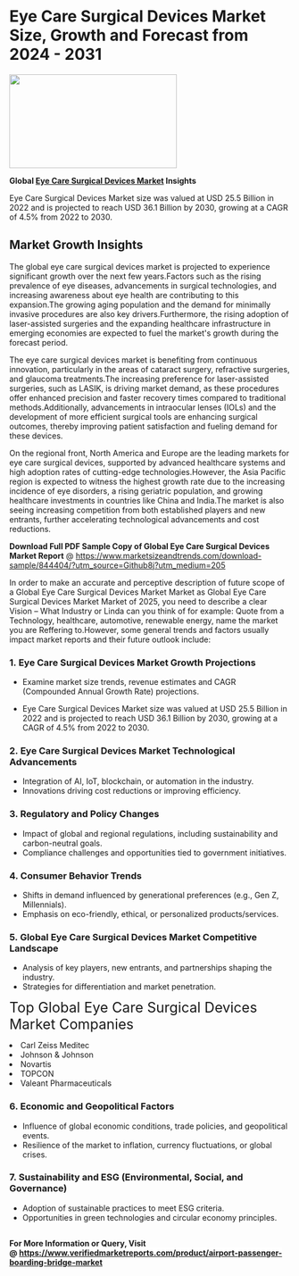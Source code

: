 <H1>Eye Care Surgical Devices Market Size, Growth and Forecast from 2024 - 2031</H1><img class="aligncenter size-medium wp-image-584254" src="https://thirdeyenews.in/wp-content/uploads/2024/09/Global-Market-Research-300x168.jpeg" alt="" width="300" height="168" /><p><strong>Global&nbsp;<a href="https://www.marketsizeandtrends.com/download-sample/844404/?utm_source=Github8j?utm_medium=205">Eye Care Surgical Devices Market</a> Insights</strong></p><p>Eye Care Surgical Devices Market size was valued at USD 25.5 Billion in 2022 and is projected to reach USD 36.1 Billion by 2030, growing at a CAGR of 4.5% from 2022 to 2030.</p><p><h2>Market Growth Insights</h2> <p>The global eye care surgical devices market is projected to experience significant growth over the next few years.Factors such as the rising prevalence of eye diseases, advancements in surgical technologies, and increasing awareness about eye health are contributing to this expansion.The growing aging population and the demand for minimally invasive procedures are also key drivers.Furthermore, the rising adoption of laser-assisted surgeries and the expanding healthcare infrastructure in emerging economies are expected to fuel the market's growth during the forecast period.</p> <p>The eye care surgical devices market is benefiting from continuous innovation, particularly in the areas of cataract surgery, refractive surgeries, and glaucoma treatments.The increasing preference for laser-assisted surgeries, such as LASIK, is driving market demand, as these procedures offer enhanced precision and faster recovery times compared to traditional methods.Additionally, advancements in intraocular lenses (IOLs) and the development of more efficient surgical tools are enhancing surgical outcomes, thereby improving patient satisfaction and fueling demand for these devices.</p> <p>On the regional front, North America and Europe are the leading markets for eye care surgical devices, supported by advanced healthcare systems and high adoption rates of cutting-edge technologies.However, the Asia Pacific region is expected to witness the highest growth rate due to the increasing incidence of eye disorders, a rising geriatric population, and growing healthcare investments in countries like China and India.The market is also seeing increasing competition from both established players and new entrants, further accelerating technological advancements and cost reductions.</p> <p><span class=""><strong>Download Full PDF Sample Copy of Global Eye Care Surgical Devices Market Report</strong> @ <a href="https://www.marketsizeandtrends.com/download-sample/844404/?utm_source=Github8j?utm_medium=205" target="_blank">https://www.marketsizeandtrends.com/download-sample/844404/?utm_source=Github8j?utm_medium=205</a></span></p><p>In order to make an accurate and perceptive description of future scope of a Global&nbsp;Eye Care Surgical Devices Market Market as Global&nbsp;Eye Care Surgical Devices Market Market of 2025, you need to describe a clear Vision &ndash; What Industry or Linda can you think of for example: Quote from a Technology, healthcare, automotive, renewable energy, name the market you are Reffering to.However, some general trends and factors usually impact market reports and their future outlook include:</p><h3>1.&nbsp;<strong>Eye Care Surgical Devices Market Growth Projections</strong></h3><ul><li>Examine market size trends, revenue estimates and CAGR (Compounded Annual Growth Rate) projections.</li><li><p>Eye Care Surgical Devices Market size was valued at USD 25.5 Billion in 2022 and is projected to reach USD 36.1 Billion by 2030, growing at a CAGR of 4.5% from 2022 to 2030.</p></li></ul><h3>2.&nbsp;<strong>Eye Care Surgical Devices Market Technological Advancements</strong></h3><ul><li>Integration of AI, IoT, blockchain, or automation in the industry.</li><li>Innovations driving cost reductions or improving efficiency.</li></ul><h3>3.&nbsp;<strong>Regulatory and Policy Changes</strong></h3><ul><li>Impact of global and regional regulations, including sustainability and carbon-neutral goals.</li><li>Compliance challenges and opportunities tied to government initiatives.</li></ul><h3>4.&nbsp;<strong>Consumer Behavior Trends</strong></h3><ul><li>Shifts in demand influenced by generational preferences (e.g., Gen Z, Millennials).</li><li>Emphasis on eco-friendly, ethical, or personalized products/services.</li></ul><h3>5.&nbsp;<strong>Global Eye Care Surgical Devices Market Competitive Landscape</strong></h3><ul><li>Analysis of key players, new entrants, and partnerships shaping the industry.</li><li>Strategies for differentiation and market penetration.</li></ul><p data-pm-slice="1 1 []"><span style="color: inherit; font-family: inherit; font-size: 25px;">Top Global Eye Care Surgical Devices Market Companies</span></p><div class="" data-test-id=""><p><li>Carl Zeiss Meditec</li><li> Johnson & Johnson</li><li> Novartis</li><li> TOPCON</li><li> Valeant Pharmaceuticals</li></p></div><h3>6.&nbsp;<strong>Economic and Geopolitical Factors</strong></h3><ul><li>Influence of global economic conditions, trade policies, and geopolitical events.</li><li>Resilience of the market to inflation, currency fluctuations, or global crises.</li></ul><h3>7.&nbsp;<strong>Sustainability and ESG (Environmental, Social, and Governance)</strong></h3><ul><li>Adoption of sustainable practices to meet ESG criteria.</li><li>Opportunities in green technologies and circular economy principles.</li></ul><h2><strong style="font-size: 14px;">For More Information or Query, Visit @&nbsp;</strong><a style="background-color: #ffffff; font-size: 14px;" href="https://www.marketsizeandtrends.com/report/eye-care-surgical-devices-market/" target="_blank">https://www.verifiedmarketreports.com/product/airport-passenger-boarding-bridge-market</a></h2>